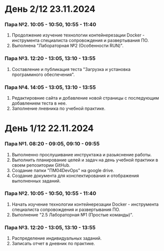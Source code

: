 # День 2/12 23.11.2024

### Пара №2. 10:05 - 10:50, 10:55 - 11:40
1. Продолжение изучение технологии контейнерезации Docker - инструмента специалиста сопровождения и развертывания ПО.
2. Выполнена "Лабораторная №2 (Особенности RUN)".
### Пара №3. 12:20 - 13:05, 13:10 - 13:55
1. Составление и публикация теста "Загрузка и установка программного обеспечения".
### Пара №4. 14:05 - 13:05, 13:10 - 13:55
1. Редактировние сайта и добавление новой страницы с последующим добавлением теста в нее.
2. Заполнение лневника по учебной практике.
# День 1/12 22.11.2024

### Пара №1. 08:20 - 09:05, 09:10 - 09:55
1. Выполненно прослушивание инструктажа и разьяснение работы.
2. Выполнить планирование целей и задач на день учебной практики в своем репозитории GitHub.
3. Создание папки "ПМ04DevOps" на google drive.
4. Создание документа для конспектирования и отображения выполненных заданий.
### Пара №2. 10:05 - 10:50, 10:55 - 11:40
1. Начать изучение технологии контейнерезации Docker - инструмента специалиста сопровождения и развертывания ПО.
2. Выполнение "2.5 Лабораторная №1 (Простые команды)".
### Пара №3. 12:20 - 13:05, 13:10 - 13:55
1. Распределение индивидуальных заданий.
2. Записать отчет в дневник по практике.
